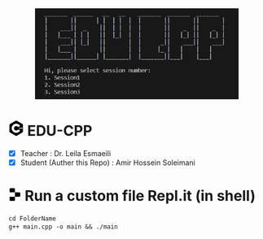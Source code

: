 <div align="center"><img src="https://github.com/ahspace7/EDU-CPP/blob/main/object-stora/main.PNG?raw=true" width="400"></div>

# <img src="https://raw.githubusercontent.com/ahspace7/EDU-CPP/main/object-storage/cpp.svg" width="30" heght="3-">  EDU-CPP
- [x] Teacher : Dr. Leila Esmaeili
- [x] Student (Auther this Repo) : Amir Hossein Soleimani
# <img src="https://raw.githubusercontent.com/ahspace7/EDU-CPP/main/object-storage/replit.svg" width="25" height="25"> Run a custom file Repl.it (in shell)
```run
cd FolderName
g++ main.cpp -o main && ./main
```
